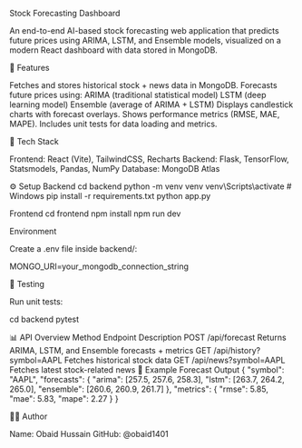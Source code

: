 Stock Forecasting Dashboard

An end-to-end AI-based stock forecasting web application that predicts future prices using ARIMA, LSTM, and Ensemble models, visualized on a modern React dashboard with data stored in MongoDB.

🚀 Features

Fetches and stores historical stock + news data in MongoDB.
Forecasts future prices using:
ARIMA (traditional statistical model)
LSTM (deep learning model)
Ensemble (average of ARIMA + LSTM)
Displays candlestick charts with forecast overlays.
Shows performance metrics (RMSE, MAE, MAPE).
Includes unit tests for data loading and metrics.

🧩 Tech Stack

Frontend: React (Vite), TailwindCSS, Recharts
Backend: Flask, TensorFlow, Statsmodels, Pandas, NumPy
Database: MongoDB Atlas

⚙️ Setup
Backend
cd backend
python -m venv venv
venv\Scripts\activate   # Windows
pip install -r requirements.txt
python app.py

Frontend
cd frontend
npm install
npm run dev

Environment

Create a .env file inside backend/:

MONGO_URI=your_mongodb_connection_string

🧪 Testing

Run unit tests:

cd backend
pytest

📊 API Overview
Method	Endpoint	Description
POST	/api/forecast	Returns ARIMA, LSTM, and Ensemble forecasts + metrics
GET	/api/history?symbol=AAPL	Fetches historical stock data
GET	/api/news?symbol=AAPL	Fetches latest stock-related news
🧠 Example Forecast Output
{
  "symbol": "AAPL",
  "forecasts": {
    "arima": [257.5, 257.6, 258.3],
    "lstm": [263.7, 264.2, 265.0],
    "ensemble": [260.6, 260.9, 261.7]
  },
  "metrics": {
    "rmse": 5.85,
    "mae": 5.83,
    "mape": 2.27
  }
}

👨‍💻 Author

Name: Obaid Hussain
GitHub: @obaid1401